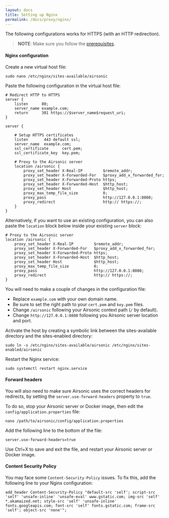```yaml
---
layout: docs
title: Setting up Nginx
permalink: /docs/proxy/nginx/
---
```


The following configurations works for HTTPS (with an HTTP redirection).

> **NOTE**: Make sure you follow the [prerequisites](/docs/proxy/prerequisites/).

#### Nginx configuration

Create a new virtual host file:

```
sudo nano /etc/nginx/sites-available/airsonic
```

Paste the following configuration in the virtual host file:

```nginx
# Redirect HTTP to HTTPS
server {
    listen      80;
    server_name example.com;
    return      301 https://$server_name$request_uri;
}

server {

    # Setup HTTPS certificates
    listen       443 default ssl;
    server_name  example.com;
    ssl_certificate      cert.pem;
    ssl_certificate_key  key.pem;

    # Proxy to the Airsonic server
    location /airsonic {
        proxy_set_header X-Real-IP         $remote_addr;
        proxy_set_header X-Forwarded-For   $proxy_add_x_forwarded_for;
        proxy_set_header X-Forwarded-Proto https;
        proxy_set_header X-Forwarded-Host  $http_host;
        proxy_set_header Host              $http_host;
        proxy_max_temp_file_size           0;
        proxy_pass                         http://127.0.0.1:8080;
        proxy_redirect                     http:// https://;
    }
}
```

Alternatively, if you want to use an existing configuration, you can also paste the
`location` block below inside your existing `server` block:

```nginx
# Proxy to the Airsonic server
location /airsonic {
    proxy_set_header X-Real-IP         $remote_addr;
    proxy_set_header X-Forwarded-For   $proxy_add_x_forwarded_for;
    proxy_set_header X-Forwarded-Proto https;
    proxy_set_header X-Forwarded-Host  $http_host;
    proxy_set_header Host              $http_host;
    proxy_max_temp_file_size           0;
    proxy_pass                         http://127.0.0.1:8080;
    proxy_redirect                     http:// https://;
}
```

You will need to make a couple of changes in the configuration file:

- Replace `example.com` with your own domain name.
- Be sure to set the right path to your `cert.pem` and `key.pem` files.
- Change `/airsonic` following your Airsonic context path (`/` by default).
- Change `http://127.0.0.1:8080` following you Airsonic server location and port.

Activate the host by creating a symbolic link between the sites-available directory and the sites-enabled directory:

```
sudo ln -s /etc/nginx/sites-available/airsonic /etc/nginx/sites-enabled/airsonic
```

Restart the Nginx service:

```
sudo systemctl restart nginx.service
```

#### Forward headers

You will also need to make sure Airsonic uses the correct headers for redirects, by setting the `server.use-forward-headers` property to `true`.

To do so, stop your Airsonic server or Docker image, then edit the `config/application.properties` file:

```
nano /path/to/airsonic/config/application.properties
```

Add the following line to the bottom of the file:
```
server.use-forward-headers=true
```

Use Ctrl+X to save and exit the file, and restart your Airsonic server or Docker image.

#### Content Security Policy

You may face some `Content-Security-Policy` issues. To fix this, add the following line to your Nginx configuration:

```nginx
add_header Content-Security-Policy "default-src 'self'; script-src 'self' 'unsafe-inline' 'unsafe-eval' www.gstatic.com; img-src 'self' *.akamaized.net; style-src 'self' 'unsafe-inline' fonts.googleapis.com; font-src 'self' fonts.gstatic.com; frame-src 'self'; object-src 'none'";
```
